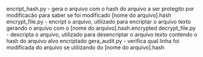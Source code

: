 encript_hash.py - gera o arquivo com o hash do arquivo a ser protegito por modificacão para saber se foi modificado [nome do arquivo].hash
encrypt_file.py - encript o arquivo, utilizado para encriptar o arquivo texto gerando o arquivo com o [nome do arquivo].hash.encrypted
decrypt_file.py - descripta o arquivo, utilizado para desencriptar o arquivo texto contendo o hash do arquivo alvo encriptado
gera_audit.py -  verifica qual linha foi modificada do arquivo se utilizando do  [nome do arquivo].hash
